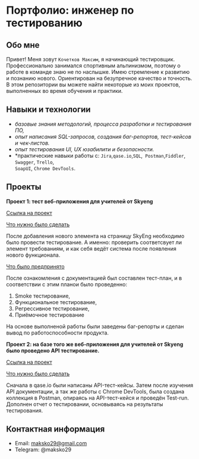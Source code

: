 # Портфолио: инженер по тестированию

## Обо мне 

Привет! Меня зовут ``Кочетков Максим``, я начинающий тестировщик. <br> 
Профессионально занимался спортивным альпинизмом, поэтому о работе в команде знаю не по наслышке. Имею стремление к развитию и познанию нового. Ориентирован на безупречное качество и точность. 
В этом репозитории вы можете найти некоторые из моих проектов, выполненных во время обучения и практики.
<br>

## Навыки и технологии
- *базовые знания методологий, процесса разработки и тестирования ПО,*
- *опыт написания SQL-запросов, создания баг-репортов, тест-кейсов и чек-листов.*
- *опыт тестирования UI, UX юзабилити и безопасности.*
- *практические навыки работы с:
``Jira``,``qase.io``,``SQL``,`` Postman``,``Fiddler``, ``Swagger``, ``Trello``, <br>
``SoapUI``, ``Chrome DevTools``.




## Проекты

<p> <b> Проект 1: тест веб-приложения для учителей от Skyeng</b></p>
<a href="LIBRARY1-Курсовая работа, 1-ый курс-151023-135433.pdf">Ссылка на проект</a>
<p><u>Что нужно было сделать</u><p>
После добавления нового элемента на страницу SkyEng необходимо было провести тестирование. А именно: проверить соответсвует ли элемент требованиям, и как себя ведёт система после появления нового функционала.  

<p><u>Что было предпринято</u></p>
После ознакомления с документацией был составлен тест-план, и в соответствии с этим планои было проведенно:
<ol>

  <li>Smoke тестирование,</li>
<li>Функциональное тестирование,</li>
<li>Регрессивное тестирование,</li>
<li>Приёмочное тестирование</li>
</ol>

На основе выполненой работы были заведены баг-репорты  и сделан вывод по работоспособности продукта.</p>
</p>

<p> <b> Проект 2: на базе того же веб-приложения для учителей от Skyeng было проведено API тестирование.</b></p>
<a href="LIBRARY1-Курсовая работа, 1-ый курс-151023-135433.pdf">Ссылка на проект</a>
<p><u>Что нужно было сделать</u><p>
Сначала в qase.io были написаны API-тест-кейсы. Затем после изучения API документации, а так же работы с Chrome DevTools, была создана коллекция в Postman, опираясь на API-тест-кейся и проведён Test-run. Дополнен отчет о тестировании, основываясь на результаты тестирования.  



## Контактная информация
- Email: maksko29@gmail.com
- Telegram: @maksko29
